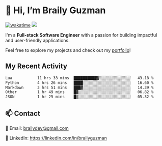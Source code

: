 # 👋 Hi, I’m Braily Guzman
[![wakatime](https://wakatime.com/badge/user/78b9a827-5162-4c58-9330-4ea970cf6de4.svg)](https://wakatime.com/@78b9a827-5162-4c58-9330-4ea970cf6de4)
![](https://komarev.com/ghpvc/?username=brailyguzman)

I'm a **Full-stack Software Engineer** with a passion for building impactful and user-friendly applications.

Feel free to explore my projects and check out my [portfolio](https://braily.dev)!


## My Recent Activity
<!--START_SECTION:waka-->

```txt
Lua           11 hrs 33 mins  ██████████▓░░░░░░░░░░░░░░   43.18 %
Python        4 hrs 26 mins   ████░░░░░░░░░░░░░░░░░░░░░   16.60 %
Markdown      3 hrs 51 mins   ███▓░░░░░░░░░░░░░░░░░░░░░   14.39 %
Other         1 hr 49 mins    █▓░░░░░░░░░░░░░░░░░░░░░░░   06.82 %
JSON          1 hr 25 mins    █▒░░░░░░░░░░░░░░░░░░░░░░░   05.32 %
```

<!--END_SECTION:waka-->

## 📫 Contact
📧 Email: brailydev@gmail.com

🔗 LinkedIn: https://linkedin.com/in/brailyguzman
